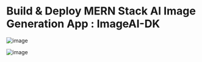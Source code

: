 # Build & Deploy MERN Stack AI Image Generation App : ImageAI-DK

![image](https://github.com/DarshaK1Just/ImageAI/assets/88178092/442883fb-a3ec-4445-b4d2-5d61adcf0596)

![image](https://github.com/DarshaK1Just/ImageAI/assets/88178092/24a80858-d02d-4c46-9aa3-a23a8644003d)


